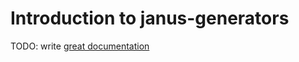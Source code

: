 # Introduction to janus-generators

TODO: write [great documentation](http://jacobian.org/writing/great-documentation/what-to-write/)
